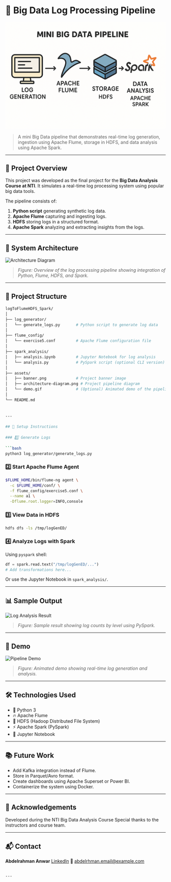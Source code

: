 
# 🚀 Big Data Log Processing Pipeline


![Project Banner](ReadmeFigures/Mini_BigDataPipeline_simple_compose.png) 


> A mini Big Data pipeline that demonstrates real-time log generation, ingestion using Apache Flume, storage in HDFS, and data analysis using Apache Spark.

---

## 📌 Project Overview

This project was developed as the final project for the **Big Data Analysis Course at NTI**. It simulates a real-time log processing system using popular big data tools.

The pipeline consists of:

1. **Python script** generating synthetic log data.
2. **Apache Flume** capturing and ingesting logs.
3. **HDFS** storing logs in a structured format.
4. **Apache Spark** analyzing and extracting insights from the logs.

---

## 🔄 System Architecture

![Architecture Diagram](assets/architecture-diagram.png)
> *Figure: Overview of the log processing pipeline showing integration of Python, Flume, HDFS, and Spark.*

---

## 📂 Project Structure

```bash
logToFlumeHDFS_Spark/
│
├── log_generator/
│   └── generate_logs.py       # Python script to generate log data
│
├── flume_config/
│   └── exercise5.conf         # Apache Flume configuration file
│
├── spark_analysis/
│   ├── analysis.ipynb         # Jupyter Notebook for log analysis
│   └── analysis.py            # PySpark script (optional CLI version)
│
├── assets/
│   ├── banner.png             # Project banner image
│   ├── architecture-diagram.png # Project pipeline diagram
│   └── demo.gif               # (Optional) Animated demo of the pipeline
│
└── README.md


---

## 🔧 Setup Instructions

### 1️⃣ Generate Logs

```bash
python3 log_generator/generate_logs.py
```

### 2️⃣ Start Apache Flume Agent

```bash
$FLUME_HOME/bin/flume-ng agent \
  -c $FLUME_HOME/conf/ \
  -f flume_config/exercise5.conf \
  --name a1 \
  -Dflume.root.logger=INFO,console
```

### 3️⃣ View Data in HDFS

```bash
hdfs dfs -ls /tmp/logGenED/
```

### 4️⃣ Analyze Logs with Spark

Using `pyspark` shell:

```python
df = spark.read.text("/tmp/logGenED/...")
# Add transformations here...
```

Or use the Jupyter Notebook in `spark_analysis/`.

---

## 📊 Sample Output

![Log Analysis Result](assets/sample-output.png)

> *Figure: Sample result showing log counts by level using PySpark.*

---

## 🎥 Demo

![Pipeline Demo](assets/demo.gif)

> *Figure: Animated demo showing real-time log generation and analysis.*

---

## 🛠️ Technologies Used

* 🐍 Python 3
* 🔥 Apache Flume
* 🐘 HDFS (Hadoop Distributed File System)
* ⚡ Apache Spark (PySpark)
* 📁 Jupyter Notebook

---

## 📚 Future Work

* Add Kafka integration instead of Flume.
* Store in Parquet/Avro format.
* Create dashboards using Apache Superset or Power BI.
* Containerize the system using Docker.

---

## 🤝 Acknowledgements

Developed during the NTI Big Data Analysis Course
Special thanks to the instructors and course team.

---

## 📬 Contact

**Abdelrahman Anwar**
[LinkedIn](https://www.linkedin.com/in/abdelrhman-anwar)
📧 [abdelrhman.email@example.com](mailto:abdelrhman.email@example.com)

```

---
